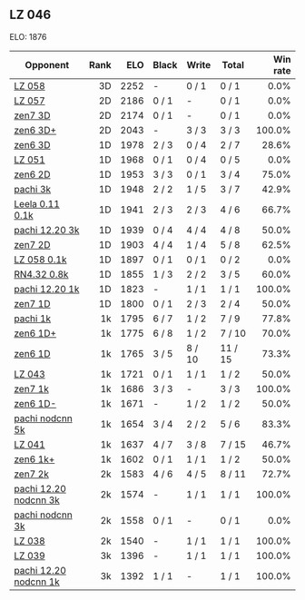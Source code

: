 ## LZ 046 ##

ELO: 1876

Opponent | Rank | ELO | Black | Write | Total | Win rate
---------|-----:|----:|-------|-------|-------|-------:
[LZ 058](LZ%20058.md) | 3D | 2252 | - | 0 / 1 | 0 / 1 | 0.0%
[LZ 057](LZ%20057.md) | 2D | 2186 | 0 / 1 | - | 0 / 1 | 0.0%
[zen7 3D](zen7%203D.md) | 2D | 2174 | 0 / 1 | - | 0 / 1 | 0.0%
[zen6 3D+](zen6%203D+.md) | 2D | 2043 | - | 3 / 3 | 3 / 3 | 100.0%
[zen6 3D](zen6%203D.md) | 1D | 1978 | 2 / 3 | 0 / 4 | 2 / 7 | 28.6%
[LZ 051](LZ%20051.md) | 1D | 1968 | 0 / 1 | 0 / 4 | 0 / 5 | 0.0%
[zen6 2D](zen6%202D.md) | 1D | 1953 | 3 / 3 | 0 / 1 | 3 / 4 | 75.0%
[pachi 3k](pachi%203k.md) | 1D | 1948 | 2 / 2 | 1 / 5 | 3 / 7 | 42.9%
[Leela 0.11 0.1k](Leela%200.11%200.1k.md) | 1D | 1941 | 2 / 3 | 2 / 3 | 4 / 6 | 66.7%
[pachi 12.20 3k](pachi%2012.20%203k.md) | 1D | 1939 | 0 / 4 | 4 / 4 | 4 / 8 | 50.0%
[zen7 2D](zen7%202D.md) | 1D | 1903 | 4 / 4 | 1 / 4 | 5 / 8 | 62.5%
[LZ 058 0.1k](LZ%20058%200.1k.md) | 1D | 1897 | 0 / 1 | 0 / 1 | 0 / 2 | 0.0%
[RN4.32 0.8k](RN4.32%200.8k.md) | 1D | 1855 | 1 / 3 | 2 / 2 | 3 / 5 | 60.0%
[pachi 12.20 1k](pachi%2012.20%201k.md) | 1D | 1823 | - | 1 / 1 | 1 / 1 | 100.0%
[zen7 1D](zen7%201D.md) | 1D | 1800 | 0 / 1 | 2 / 3 | 2 / 4 | 50.0%
[pachi 1k](pachi%201k.md) | 1k | 1795 | 6 / 7 | 1 / 2 | 7 / 9 | 77.8%
[zen6 1D+](zen6%201D+.md) | 1k | 1775 | 6 / 8 | 1 / 2 | 7 / 10 | 70.0%
[zen6 1D](zen6%201D.md) | 1k | 1765 | 3 / 5 | 8 / 10 | 11 / 15 | 73.3%
[LZ 043](LZ%20043.md) | 1k | 1721 | 0 / 1 | 1 / 1 | 1 / 2 | 50.0%
[zen7 1k](zen7%201k.md) | 1k | 1686 | 3 / 3 | - | 3 / 3 | 100.0%
[zen6 1D-](zen6%201D-.md) | 1k | 1671 | - | 1 / 2 | 1 / 2 | 50.0%
[pachi nodcnn 5k](pachi%20nodcnn%205k.md) | 1k | 1654 | 3 / 4 | 2 / 2 | 5 / 6 | 83.3%
[LZ 041](LZ%20041.md) | 1k | 1637 | 4 / 7 | 3 / 8 | 7 / 15 | 46.7%
[zen6 1k+](zen6%201k+.md) | 1k | 1602 | 0 / 1 | 1 / 1 | 1 / 2 | 50.0%
[zen7 2k](zen7%202k.md) | 2k | 1583 | 4 / 6 | 4 / 5 | 8 / 11 | 72.7%
[pachi 12.20 nodcnn 3k](pachi%2012.20%20nodcnn%203k.md) | 2k | 1574 | - | 1 / 1 | 1 / 1 | 100.0%
[pachi nodcnn 3k](pachi%20nodcnn%203k.md) | 2k | 1558 | 0 / 1 | - | 0 / 1 | 0.0%
[LZ 038](LZ%20038.md) | 2k | 1540 | - | 1 / 1 | 1 / 1 | 100.0%
[LZ 039](LZ%20039.md) | 3k | 1396 | - | 1 / 1 | 1 / 1 | 100.0%
[pachi 12.20 nodcnn 1k](pachi%2012.20%20nodcnn%201k.md) | 3k | 1392 | 1 / 1 | - | 1 / 1 | 100.0%
